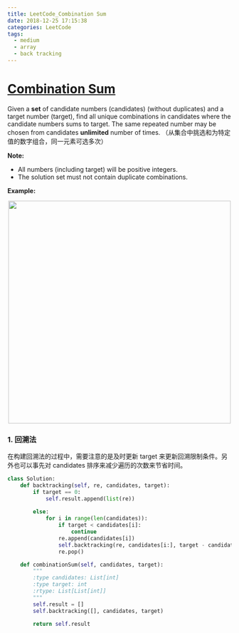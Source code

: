 ```yaml
---
title: LeetCode_Combination Sum
date: 2018-12-25 17:15:38
categories: LeetCode
tags: 
  - medium
  - array
  - back tracking
---
```


# [Combination Sum](https://leetcode.com/problems/combination-sum/)

Given a **set** of candidate numbers (candidates) (without duplicates) and a target number (target), find all unique combinations in candidates where the candidate numbers sums to target. The same repeated number may be chosen from candidates **unlimited** number of times.
（从集合中挑选和为特定值的数字组合，同一元素可选多次）

<!--more-->

**Note:**
- All numbers (including target) will be positive integers.
- The solution set must not contain duplicate combinations.

**Example:** 

<div align=center>
	<img src="/images/leetcode_39.png" width = "500" align=center/>
</div>


### 1. 回溯法
在构建回溯法的过程中，需要注意的是及时更新 target 来更新回溯限制条件。另外也可以事先对 candidates 排序来减少遍历的次数来节省时间。

```python
class Solution:
    def backtracking(self, re, candidates, target):
        if target == 0:
        	self.result.append(list(re))
        	
        else:
        	for i in range(len(candidates)):
        		if target < candidates[i]:
        			continue
        		re.append(candidates[i])
        		self.backtracking(re, candidates[i:], target - candidates[i])
        		re.pop()

    def combinationSum(self, candidates, target):
        """
        :type candidates: List[int]
        :type target: int
        :rtype: List[List[int]]
        """
       	self.result = []
        self.backtracking([], candidates, target)
        
        return self.result
```
